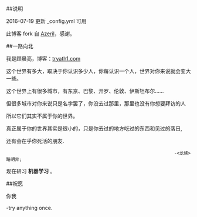 ##说明

2016-07-19  更新 _config.yml 可用

此博客 fork 自 [Azeril](http://azeril.me/)，感谢。

##一路向北

我是顾晨亮，博客：[tryath1.com](tryath1.com)

这个世界有多大，取决于你认识多少人，你每认识一个人，世界对你来说就会变大一些。

这个世界上有很多城市，有东京、巴黎、开罗、伦敦、伊斯坦布尔……

但很多城市对你来说只是名字罢了，你没去过那里，那里也没有你想要拜访的人

所以它们其实不属于你的世界。

真正属于你的世界其实是很小的，只是你去过的地方吃过的东西和见过的落日,

还有会在乎你死活的朋友.                                         

                                                                    -<龙族> 路明非;

现在研习 **机器学习** 。

##祝愿

你我

-try anything once. 




